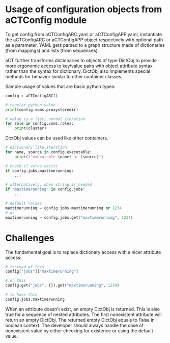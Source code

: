 # Usage of configuration objects from aCTConfig module
To get config from aCTConfigARC.yaml or aCTConfigAPP.yaml, instantiate the
aCTConfigARC or aCTConfigAPP object respectively with optional path as a
parameter. YAML gets parsed to a graph structure made of dictionaries
(from mappings) and lists (from sequences).

aCT further transforms dictionaries to objects of type DictObj to provide more
ergonomic access to key/value pairs with object attribute syntax rather than
the syntax for dictionary. DictObj also implements special methods for
behavior similar to other container classes.

Sample usage of values that are basic python types:
```python
config = aCTConfigARC()

# regular python value
print(config.voms.proxystoredir)

# value is a list, normal iteration
for role in config.voms.roles:
    print(cluster)
```

DictObj values can be used like other containers.
```python
# dictionary like iteration
for name, source in config.executable:
    print(f"executable {name} at {source}")

# check if value exists
if config.jobs.maxtimerunning:
    ...

# alternatively, when string is needed
if "maxtimerunning" in config.jobs:
    ...

# default values
maxtimerunning = config.jobs.maxtimerunning or 1234
# or
maxtimerunning = config.jobs.get("maxtimerunning", 1234)
```

# Challenges
The fundamental goal is to replace dictionary access with a nicer
attribute access:
```python
# instead of this
config["jobs"]["maxtimerunning"]

# or this
config.get("jobs", {}).get("maxtimerunning", 1234)

# to have this
config.jobs.maxtimerunning
```

When an attribute doesn't exist, an empty DictObj is returned. This is
also true for a sequence of nested attributes. The first nonexistent attribute
will return an empty DictObj. The returned empty DictObj equals to False in
boolean context. The developer should always handle the case of nonexistent
value by either checking for existence or using the default value.
